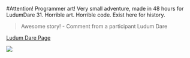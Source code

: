 #Attention! Programmer art!
Very small adventure, made in 48 hours for LudumDare 31.
Horrible art. Horrible code. Exist here for history.

>Awesome story! - Comment from a participant Ludum Dare

[Ludum Dare Page](http://ludumdare.com/compo/ludum-dare-31/?action=preview&uid=23609)

![](http://ludumdare.com/compo/wp-content/compo2/407933/23609-shot3.png)
